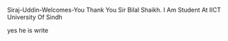 
Siraj-Uddin-Welcomes-You
Thank You Sir Bilal Shaikh.
I Am Student At IICT University Of Sindh

yes he is write
